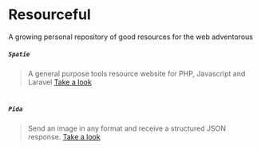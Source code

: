 # Resourceful
A growing personal repository of good resources for the web adventorous

##### `Spatie`
> A general purpose tools resource website for PHP, Javascript and Laravel
> [Take a look](https://spatie.be/en/opensource)
#
##### `Pida`
> Send an image in any format and receive a structured JSON response.
> [Take a look](http://www.pida.io/)
